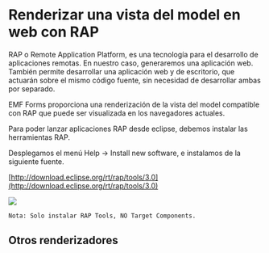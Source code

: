 # Renderizar una vista del model en web con RAP

RAP o Remote Application Platform, es una tecnología para el desarrollo de aplicaciones remotas. En nuestro caso, generaremos una aplicación web. También permite desarrollar una aplicación web y de escritorio, que actuarán sobre el mismo código fuente, sin necesidad de desarrollar ambas por separado.

EMF Forms proporciona una renderización de la vista del model compatible con RAP que puede ser visualizada en los navegadores actuales.

Para poder lanzar aplicaciones RAP desde eclipse, debemos instalar las herramientas RAP.

Desplegamos el menú Help -> Install new software, e instalamos de la siguiente fuente.

[http://download.eclipse.org/rt/rap/tools/3.0](http://download.eclipse.org/rt/rap/tools/3.0)

![](http://i.imgur.com/SubkQHr.jpg)

    Nota: Solo instalar RAP Tools, NO Target Components.

    
## Otros renderizadores

